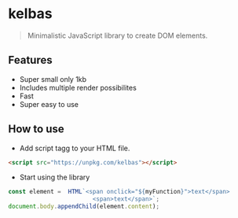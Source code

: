 # kelbas

> Minimalistic JavaScript library to create DOM elements.


## Features

* Super small only 1kb
* Includes multiple render possibilites
* Fast
* Super easy to use

## How to use


* Add script tagg to your HTML file.
```HTML
<script src="https://unpkg.com/kelbas"></script>
```

* Start using the library
```js
const element =  HTML`<span onclick="${myFunction}">text</span>
                        <span>text</span>`;
document.body.appendChild(element.content);                        
```
